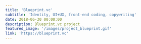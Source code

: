 ```yaml
---
title: 'Blueprint.vc'
subtitle: 'Identity, UI+UX, front-end coding, copywriting'
date: 2018-06-30 00:00:00
description: Blueprint.vc project
featured_image: '/images/project_blueprint.gif'
link: 'https://blueprint.vc'
---
```

